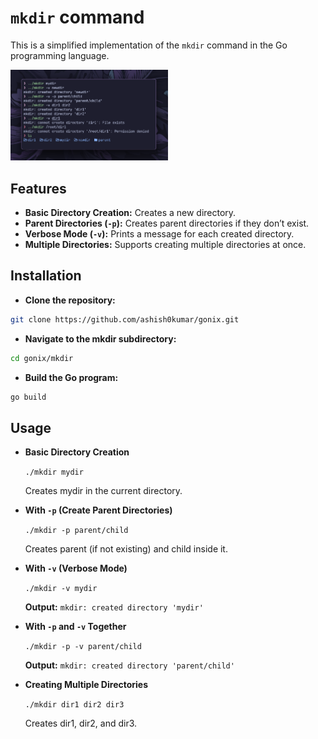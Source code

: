 # `mkdir` command

This is a simplified implementation of the `mkdir` command in the Go programming language.

<img src="../examples/mkdir.png" alt="example" width="50%">

## Features

- **Basic Directory Creation:** Creates a new directory.
- **Parent Directories (`-p`):** Creates parent directories if they don’t exist.
- **Verbose Mode (`-v`):** Prints a message for each created directory.
- **Multiple Directories:** Supports creating multiple directories at once.

## Installation

- **Clone the repository:**

```bash
git clone https://github.com/ashish0kumar/gonix.git
```

- **Navigate to the mkdir subdirectory:**

```bash
cd gonix/mkdir
```

- **Build the Go program:**

```bash
go build
```

## Usage

- **Basic Directory Creation**

    `./mkdir mydir`

    Creates mydir in the current directory.

- **With `-p` (Create Parent Directories)**

    `./mkdir -p parent/child`

    Creates parent (if not existing) and child inside it.

- **With `-v` (Verbose Mode)**

    `./mkdir -v mydir`

    **Output:** `mkdir: created directory 'mydir'`

- **With `-p` and `-v` Together**

    `./mkdir -p -v parent/child`

    **Output:** `mkdir: created directory 'parent/child'`

- **Creating Multiple Directories**

    `./mkdir dir1 dir2 dir3`

    Creates dir1, dir2, and dir3.